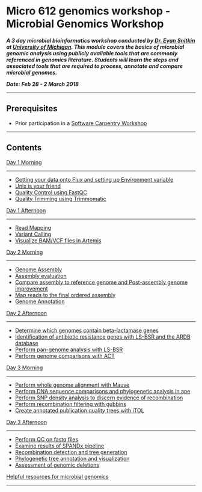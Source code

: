Micro 612 genomics workshop - Microbial Genomics Workshop 
=========================================================


***A 3 day microbial bioinformatics workshop conducted by [Dr. Evan Snitkin](http://thesnitkinlab.com/index.php) at [University of Michigan](https://www.umich.edu/). This module covers the basics of microbial genomic analysis using publicly available tools that are commonly referenced in genomics literature. Students will learn the steps and associated tools that are required to process, annotate and compare microbial genomes.***

***Date: Feb 28 - 2 March 2018***

<!---
Link to Software Carpentry Etherpad:
http://pad.software-carpentry.org/micro612_bacterial_genomics_workshop
-->

***
Prerequisites
-------------

- Prior participation in a [Software Carpentry Workshop](https://umswc.github.io/2018-02-26-UMich/)

<!---
- [Micro612 pre-course hw](Micro612_pre-course_hw/Micro612_w18_pre-course_hw.pdf): A pre-course homework will help setting up Micro612 flux directories and bash profile.
-->

***
Contents
--------

[Day 1 Morning](day1_morning.html)

***
- [Getting your data onto Flux and setting up Environment variable](day1_morning.html#getting-your-data-onto-glux-and-setting-up-environment-variable)
- [Unix is your friend](day1_morning.html#unix-is-your-friend)
- [Quality Control using FastQC](day1_morning.html#quality-control-using-fastqc)
- [Quality Trimming using Trimmomatic](day1_morning.html#quality-trimming-using-trimmomatic)

[Day 1 Afternoon](day1_afternoon.html#day-1-afternoon)
***
- [Read Mapping](day1_afternoon.html#read-mapping)
- [Variant Calling](day1_afternoon.html#variant-calling-and-filteration)
- [Visualize BAM/VCF files in Artemis](day1_afternoon.html#visualize-bam-and-vcf-files-in-artemis)

[Day 2 Morning](day2_morning.html#day-2-morning)
***
- [Genome Assembly](day2_morning.html#genome-assembly)
- [Assembly evaluation](day2_morning.html#assembly-evaluation-using-quast)
- [Compare assembly to reference genome and Post-assembly genome improvement](day2_morning.html#compare-assembly-to-reference-genome-and-post-assembly-genome-improvement)
- [Map reads to the final ordered assembly](day2_morning.html#map-reads-to-the-final-ordered-assembly)
- [Genome Annotation](day2_morning.html#genome-annotation)

[Day 2 Afternoon](day2_afternoon.html#day-2-afternoon)
***
- [Determine which genomes contain beta-lactamase genes](day2_afternoon.html#determine-which-genomes-contain-beta-lactamase-genes)
- [Identification of antibiotic resistance genes with LS-BSR and the ARDB database](day2_afternoon.html#identification-of-antibiotic-resistance-genes-with-ls-bsr-and-the-ardb-database)
- [Perform pan-genome analysis with LS-BSR](day2_afternoon.html#perform-pan-genome-analysis-with-ls-bsr)
- [Perform genome comparisons with ACT](day2_afternoon.html#perform-genome-comparisons-with-act)

[Day 3 Morning](day3_morning.html#day-3-morning)
***
- [Perform whole genome alignment with Mauve](day3_morning.html#perform-whole-genome-alignment-with-Mauve)
- [Perform DNA sequence comparisons and phylogenetic analysis in ape](day3_morning.html#perform-some-dna-sequence-comparisons-and-phylogenetic-analysis-in-ape)
- [Perform SNP density analysis to discern evidence of recombination](day3_morning.html#perform-snp-density-analysis-to-discern-evidence-of-recombination)
- [Perform recombination filtering with gubbins](day3_morning.html#perform-recombination-filtering-with-gubbins)
- [Create annotated publication quality trees with iTOL](day3_morning.html#create-annotated-publication-quality-trees-with-itol)

[Day 3 Afternoon](day3_afternoon.html#day-3-afternoon)
***
- [Perform QC on fastq files](day3_afternoon.html#perform-qc-on-fastq-files)
- [Examine results of SPANDx pipeline](day3_afternoon.html#examine-results-of-spandx-pipeline)
- [Recombination detection and tree generation](day3_afternoon.html#recombination-detection-and-tree-generation)
- [Phylogenetic tree annotation and visualization](day3_afternoon.html#phylogenetic-tree-annotation-and-visualization)
- [Assessment of genomic deletions](day3_afternoon.html#assessment-of-genomic-deletions)



[Helpful resources for microbial genomics](online_resources.html#helpful-resources-for-microbial-genomics)
***
